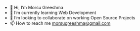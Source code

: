 - 👋 Hi, I’m Morsu Greeshma
- 🌱 I’m currently learning Web Development
- 💞️ I’m looking to collaborate on working Open Source Projects
- 📫 How to reach me morsugreeshma@gmail.com
<!---
Greeshma855/Greeshma855 is a ✨ special ✨ repository because its `README.md` (this file) appears on your GitHub profile.
You can click the Preview link to take a look at your changes.
--->
